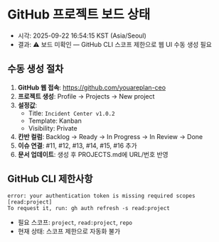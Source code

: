 # GitHub 프로젝트 보드 상태
- 시각: 2025-09-22 16:54:15 KST (Asia/Seoul)
- 결과: ⚠️ 보드 미확인 — GitHub CLI 스코프 제한으로 웹 UI 수동 생성 필요

## 수동 생성 절차
1. **GitHub 웹 접속**: https://github.com/youareplan-ceo
2. **프로젝트 생성**: Profile → Projects → New project
3. **설정값**:
   - Title: `Incident Center v1.0.2`
   - Template: Kanban
   - Visibility: Private
4. **칸반 컬럼**: Backlog → Ready → In Progress → In Review → Done
5. **이슈 연결**: #11, #12, #13, #14, #15, #16 추가
6. **문서 업데이트**: 생성 후 PROJECTS.md에 URL/번호 반영

## GitHub CLI 제한사항
```
error: your authentication token is missing required scopes [read:project]
To request it, run: gh auth refresh -s read:project
```

- 필요 스코프: `project`, `read:project`, `repo`
- 현재 상태: 스코프 제한으로 자동화 불가
